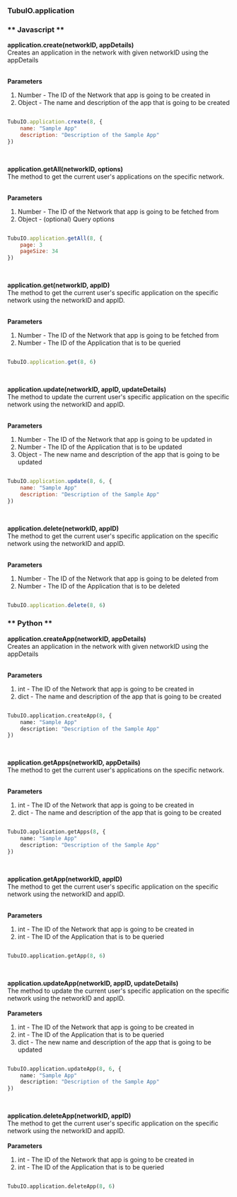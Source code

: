 

### TubuIO.application
<!-- tabs:start -->

### ** Javascript **
**application.create(networkID, appDetails)**
<br>
Creates an application in the network with given networkID using the appDetails
<br>
<br>

**Parameters**
<br>
 1. Number - The ID of the Network that app is going to be created in <br>
 2. Object - The name and description of the app that is going to be created <br>

```js

TubuIO.application.create(8, {
    name: "Sample App"
    description: "Description of the Sample App"
})
```
<br>

**application.getAll(networkID, options)**
<br>
The method to get the current user's applications on the specific network.
<br>
<br>

**Parameters**
<br>
 1. Number - The ID of the Network that app is going to be fetched from <br>
 2. Object - (optional) Query options  <br>

```js

TubuIO.application.getAll(8, {
    page: 3
    pageSize: 34
})
```

<br>

**application.get(networkID, appID)**
<br>
The method to get the current user's specific application on the specific network using the networkID and appID.
<br>
<br>

**Parameters**
<br>
 1. Number - The ID of the Network that app is going to be fetched from <br>
 2. Number - The ID of the Application that is to be queried <br>

```js

TubuIO.application.get(8, 6)
```

<br>

**application.update(networkID, appID, updateDetails)**
<br>
The method to update the current user's specific application on the specific network using the networkID and appID.
<br>
<br>

**Parameters**
<br>
 1. Number - The ID of the Network that app is going to be updated in <br>
 2. Number - The ID of the Application that is to be updated <br>
 3. Object - The new name and description of the app that is going to be updated <br>

```js

TubuIO.application.update(8, 6, {
    name: "Sample App"
    description: "Description of the Sample App"
})
```

<br>

**application.delete(networkID, appID)**
<br>
The method to get the current user's specific application on the specific network using the networkID and appID.
<br>
<br>

**Parameters**
<br>
 1. Number - The ID of the Network that app is going to be deleted from <br>
 2. Number - The ID of the Application that is to be deleted <br>

```js

TubuIO.application.delete(8, 6)
```

### ** Python **

**application.createApp(networkID, appDetails)**
<br>
Creates an application in the network with given networkID using the appDetails
<br>
<br>

**Parameters**
<br>
 1. int - The ID of the Network that app is going to be created in <br>
 2. dict - The name and description of the app that is going to be created <br>

```python

TubuIO.application.createApp(8, {
    name: "Sample App"
    description: "Description of the Sample App"
})
```
<br>

**application.getApps(networkID, appDetails)**
<br>
The method to get the current user's applications on the specific network.
<br>
<br>

**Parameters**
<br>
 1. int - The ID of the Network that app is going to be created in <br>
 2. dict - The name and description of the app that is going to be created <br>

```python

TubuIO.application.getApps(8, {
    name: "Sample App"
    description: "Description of the Sample App"
})
```

<br>

**application.getApp(networkID, appID)**
<br>
The method to get the current user's specific application on the specific network using the networkID and appID.
<br>
<br>

**Parameters**
<br>
 1. int - The ID of the Network that app is going to be created in <br>
 2. int - The ID of the Application that is to be queried <br>

```python

TubuIO.application.getApp(8, 6)
```

<br>

**application.updateApp(networkID, appID, updateDetails)**
<br>
The method to update the current user's specific application on the specific network using the networkID and appID.
<br>
<br>
**Parameters**
<br>
 1. int - The ID of the Network that app is going to be created in <br>
 2. int - The ID of the Application that is to be queried <br>
 3. dict - The new name and description of the app that is going to be updated <br>

```python

TubuIO.application.updateApp(8, 6, {
    name: "Sample App"
    description: "Description of the Sample App"
})
```

<br>

**application.deleteApp(networkID, appID)**
<br>
The method to get the current user's specific application on the specific network using the networkID and appID.
<br>
<br>
**Parameters**
<br>
 1. int - The ID of the Network that app is going to be created in <br>
 2. int - The ID of the Application that is to be queried <br>

```python

TubuIO.application.deleteApp(8, 6)
```

<!-- tabs:end -->